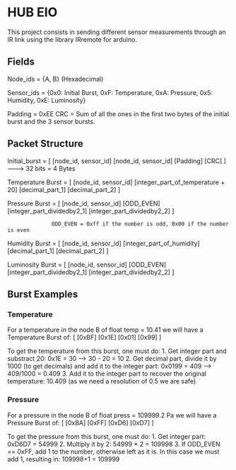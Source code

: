 # HUB EIO
This project consists in sending different sensor measurements through an IR link using the library IRremote for arduino.
## Fields

Node_ids = {A, B} (Hexadecimal)

Sensor_ids = {0x0: Initial Burst, 
              0xF: Temperature, 
              0xA: Pressure, 
              0x5: Humidity, 
              0xE: Luminosity} 
              
Padding = 0xEE
CRC = Sum of all the ones in the first two bytes of the initial burst and the 3 sensor bursts. 
## Packet Structure

Initial_burst     = [ [node_id, sensor_id] [node_id, sensor_id] [Padding] [CRC] ]  ---> 32 bits = 4 Bytes

Temperature Burst = [ [node_id, sensor_id] [integer_part_of_temperature + 20] [decimal_part_1] [decimal_part_2] ]


Pressure Burst    = [ [node_id, sensor_id] [ODD_EVEN] [integer_part_dividedby2_1] [integer_part_dividedby2_2] ]

                  ODD_EVEN = 0xff if the number is odd, 0x00 if the number is even

Humidity Burst    = [ [node_id, sensor_id] [integer_part_of_humidity] [decimal_part_1] [decimal_part_2] ]

Luminosity Burst  = [ [node_id, sensor_id] [ODD_EVEN] [integer_part_dividedby2_1] [integer_part_dividedby2_2] ]

## Burst Examples

### Temperature
For a temperature in the node B of float temp = 10.41 we will have a Temperature Burst of: [ [0xBF] [0x1E] [0x01] [0x99] ] 

To get the temperature from this burst, one must do:
    1. Get integer part and substract 20:   0x1E = 30 --> 30 - 20 = 10
    2. Get decimal part, divide it by 1000 (to get decimals) and add it to the integer part: 0x0199 = 409 --> 409/1000 = 0.409 
    3. Add it to the integer part to recover the original temperature: 10.409 (as we need a resolution of 0.5 we are safe)
    
### Pressure
For a pressure in the node B of float press = 109999.2 Pa we will have a Pressure Burst of: [ [0xBA] [0xFF] [0xD6] [0xD7] ]

To get the pressure from this burst, one must do:
    1. Get integer part: 0xD6D7 = 54999 
    2. Multiply it by 2: 54999 * 2 = 109998
    3. If ODD_EVEN == 0xFF, add 1 to the number, otherwise left as it is. In this case we must add 1, resulting in: 109998+1 = 109999


